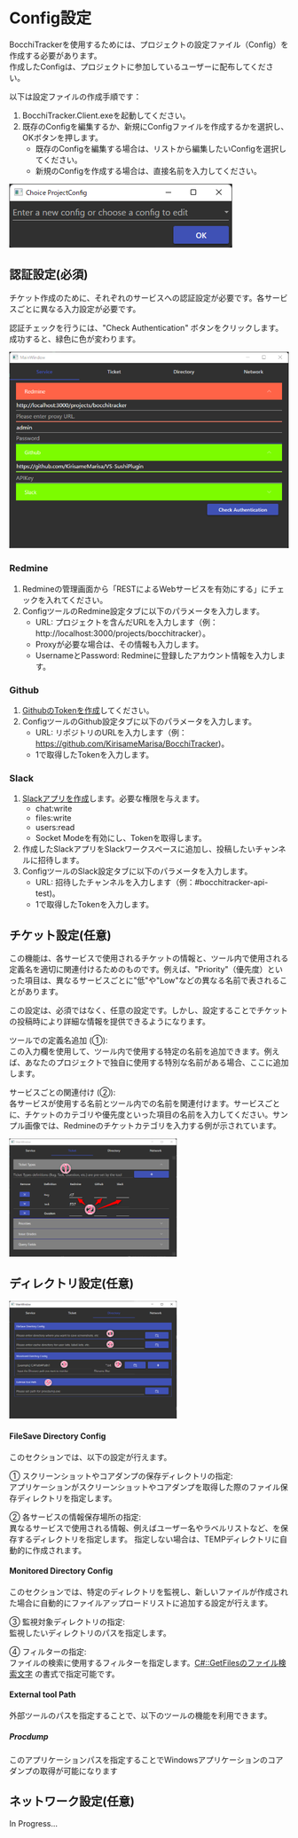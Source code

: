 # Config設定

BocchiTrackerを使用するためには、プロジェクトの設定ファイル（Config）を作成する必要があります。<br>
作成したConfigは、プロジェクトに参加しているユーザーに配布してください。

以下は設定ファイルの作成手順です：

1. BocchiTracker.Client.exeを起動してください。
2. 既存のConfigを編集するか、新規にConfigファイルを作成するかを選択し、OKボタンを押します。
    - 既存のConfigを編集する場合は、リストから編集したいConfigを選択してください。
    - 新規のConfigを作成する場合は、直接名前を入力してください。

![ChoiceProjectConfig](/Documents/Resources/ChoiceProjectConfig.png)

## 認証設定(必須)

チケット作成のために、それぞれのサービスへの認証設定が必要です。各サービスごとに異なる入力設定が必要です。

認証チェックを行うには、"Check Authentication" ボタンをクリックします。成功すると、緑色に色が変わります。

![Authentication](./../Resources/ConfigTabs/Service.png)

### Redmine

1. Redmineの管理画面から「RESTによるWebサービスを有効にする」にチェックを入れてください。
2. ConfigツールのRedmine設定タブに以下のパラメータを入力します。
    - URL: プロジェクトを含んだURLを入力します（例：http://localhost:3000/projects/bocchitracker）。
    - Proxyが必要な場合は、その情報も入力します。
    - UsernameとPassword: Redmineに登録したアカウント情報を入力します。

### Github

1. [GithubのTokenを作成](https://github.com/settings/tokens)してください。
2. ConfigツールのGithub設定タブに以下のパラメータを入力します。
    - URL: リポジトリのURLを入力します（例：https://github.com/KirisameMarisa/BocchiTracker)。
    - 1で取得したTokenを入力します。

### Slack

1. [Slackアプリを作成](https://api.slack.com/apps)します。必要な権限を与えます。
    - chat:write
    - files:write
    - users:read
    - Socket Modeを有効にし、Tokenを取得します。
2. 作成したSlackアプリをSlackワークスペースに追加し、投稿したいチャンネルに招待します。
3. ConfigツールのSlack設定タブに以下のパラメータを入力します。
    - URL: 招待したチャンネルを入力します（例：#bocchitracker-api-test)。
    - 1で取得したTokenを入力します。

## チケット設定(任意)

この機能は、各サービスで使用されるチケットの情報と、ツール内で使用される定義名を適切に関連付けるためのものです。例えば、"Priority"（優先度）といった項目は、異なるサービスごとに"低"や"Low"などの異なる名前で表されることがあります。

この設定は、必須ではなく、任意の設定です。しかし、設定することでチケットの投稿時により詳細な情報を提供できるようになります。

ツールでの定義名追加 (①): <br>
この入力欄を使用して、ツール内で使用する特定の名前を追加できます。例えば、あなたのプロジェクトで独自に使用する特別な名前がある場合、ここに追加します。

サービスごとの関連付け (②): <br>
各サービスが使用する名前とツール内での名前を関連付けます。サービスごとに、チケットのカテゴリや優先度といった項目の名前を入力してください。サンプル画像では、Redmineのチケットカテゴリを入力する例が示されています。

<img src="./../Resources/ConfigTabs/Ticket.png" width="60%">

## ディレクトリ設定(任意)

<img src="./../Resources/ConfigTabs/Directory.png" width="60%">

#### FileSave Directory Config

このセクションでは、以下の設定が行えます。

① スクリーンショットやコアダンプの保存ディレクトリの指定:<br>
アプリケーションがスクリーンショットやコアダンプを取得した際のファイル保存ディレクトリを指定します。

② 各サービスの情報保存場所の指定:<br>
異なるサービスで使用される情報、例えばユーザー名やラベルリストなど、を保存するディレクトリを指定します。
指定しない場合は、TEMPディレクトリに自動的に作成されます。

#### Monitored Directory Config

このセクションでは、特定のディレクトリを監視し、新しいファイルが作成された場合に自動的にファイルアップロードリストに追加する設定が行えます。

③ 監視対象ディレクトリの指定:<br>
監視したいディレクトリのパスを指定します。

④ フィルターの指定:<br>
ファイルの検索に使用するフィルターを指定します。[C#::GetFilesのファイル検索文字](https://learn.microsoft.com/ja-jp/dotnet/api/system.io.directory.getfiles?view=net-7.0#system-io-directory-getfiles(system-string-system-string-system-io-searchoption)) の書式で指定可能です。

#### External tool Path

外部ツールのパスを指定することで、以下のツールの機能を利用できます。

##### Procdump

このアプリケーションパスを指定することでWindowsアプリケーションのコアダンプの取得が可能になります

## ネットワーク設定(任意)

In Progress...


